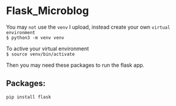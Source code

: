 # Flask_Microblog
You may `not` use the `venv` I upload, instead create your own `virtual environment`        
```$ python3 -m venv venv```              

To active your virtual environment      
```$ source venv/bin/activate```        

Then you may need these packages to run the flask app.
## Packages:
```python
pip install flask
```
